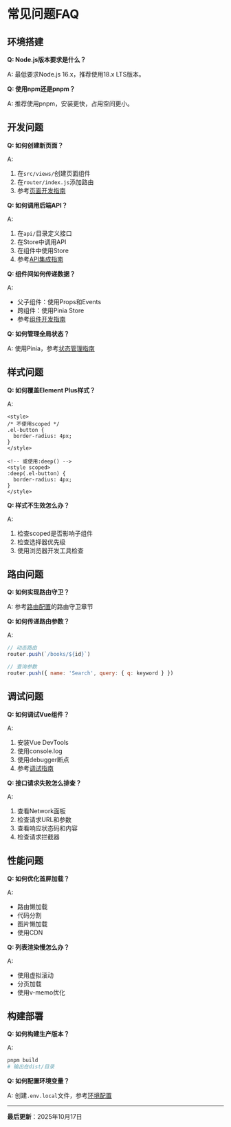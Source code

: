 # 常见问题FAQ

## 环境搭建

**Q: Node.js版本要求是什么？**

A: 最低要求Node.js 16.x，推荐使用18.x LTS版本。

**Q: 使用npm还是pnpm？**

A: 推荐使用pnpm，安装更快，占用空间更小。

## 开发问题

**Q: 如何创建新页面？**

A:

1. 在`src/views/`创建页面组件
2. 在`router/index.js`添加路由
3. 参考[页面开发指南](../guide/page-guide.md)

**Q: 如何调用后端API？**

A:

1. 在`api/`目录定义接口
2. 在Store中调用API
3. 在组件中使用Store
4. 参考[API集成指南](../guide/api-integration.md)

**Q: 组件间如何传递数据？**

A:

- 父子组件：使用Props和Events
- 跨组件：使用Pinia Store
- 参考[组件开发指南](../guide/component-guide.md)

**Q: 如何管理全局状态？**

A: 使用Pinia，参考[状态管理指南](../guide/state-management.md)

## 样式问题

**Q: 如何覆盖Element Plus样式？**

A:

```vue
<style>
/* 不使用scoped */
.el-button {
  border-radius: 4px;
}
</style>

<!-- 或使用:deep() -->
<style scoped>
:deep(.el-button) {
  border-radius: 4px;
}
</style>
```

**Q: 样式不生效怎么办？**

A:

1. 检查scoped是否影响子组件
2. 检查选择器优先级
3. 使用浏览器开发工具检查

## 路由问题

**Q: 如何实现路由守卫？**

A: 参考[路由配置](../guide/routing.md)的路由守卫章节

**Q: 如何传递路由参数？**

A:

```javascript
// 动态路由
router.push(`/books/${id}`)

// 查询参数
router.push({ name: 'Search', query: { q: keyword } })
```

## 调试问题

**Q: 如何调试Vue组件？**

A:

1. 安装Vue DevTools
2. 使用console.log
3. 使用debugger断点
4. 参考[调试指南](../guide/debugging.md)

**Q: 接口请求失败怎么排查？**

A:

1. 查看Network面板
2. 检查请求URL和参数
3. 查看响应状态码和内容
4. 检查请求拦截器

## 性能问题

**Q: 如何优化首屏加载？**

A:

- 路由懒加载
- 代码分割
- 图片懒加载
- 使用CDN

**Q: 列表渲染慢怎么办？**

A:

- 使用虚拟滚动
- 分页加载
- 使用v-memo优化

## 构建部署

**Q: 如何构建生产版本？**

A:

```bash
pnpm build
# 输出在dist/目录
```

**Q: 如何配置环境变量？**

A: 创建`.env.local`文件，参考[环境配置](../deployment/env-config.md)

---

**最后更新**：2025年10月17日

